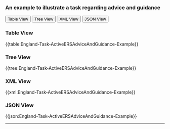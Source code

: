 ### An example to illustrate a task regarding advice and guidance

<div class="tab">
 <button class="tablinks active" onclick="openTab(event, 'Table View')">Table View</button>
 <button class="tablinks" onclick="openTab(event, 'Tree View')">Tree View</button>
  <button class="tablinks" onclick="openTab(event, 'XML View')">XML View</button>
  <button class="tablinks" onclick="openTab(event, 'JSON View')">JSON View</button>
</div>

<div id="Table View" class="tabcontent" style="display:block">
  <h3>Table View</h3>
{{table:England-Task-ActiveERSAdviceAndGuidance-Example}}
</div>
<div id="Tree View" class="tabcontent">
  <h3>Tree View</h3>
{{tree:England-Task-ActiveERSAdviceAndGuidance-Example}}
</div>
<div id="XML View" class="tabcontent">
  <h3>XML View</h3>
{{xml:England-Task-ActiveERSAdviceAndGuidance-Example}}
</div>
<div id="JSON View" class="tabcontent">
  <h3>JSON View</h3>
{{json:England-Task-ActiveERSAdviceAndGuidance-Example}}
</div>

---
